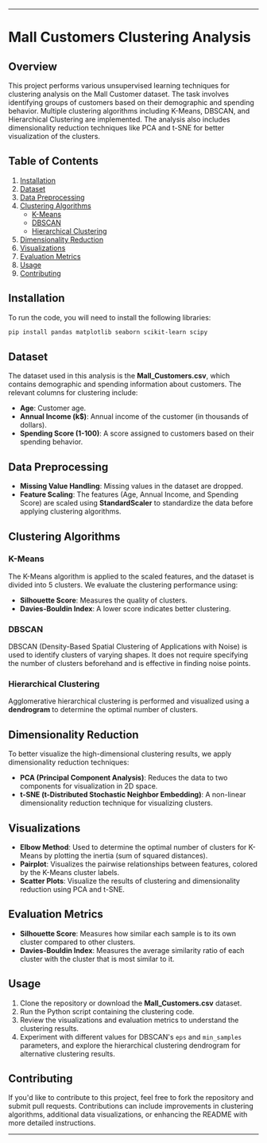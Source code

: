 
---

# Mall Customers Clustering Analysis

## Overview
This project performs various unsupervised learning techniques for clustering analysis on the Mall Customer dataset. The task involves identifying groups of customers based on their demographic and spending behavior. Multiple clustering algorithms including K-Means, DBSCAN, and Hierarchical Clustering are implemented. The analysis also includes dimensionality reduction techniques like PCA and t-SNE for better visualization of the clusters.

## Table of Contents
1. [Installation](#installation)
2. [Dataset](#dataset)
3. [Data Preprocessing](#data-preprocessing)
4. [Clustering Algorithms](#clustering-algorithms)
   - [K-Means](#k-means)
   - [DBSCAN](#dbscan)
   - [Hierarchical Clustering](#hierarchical-clustering)
5. [Dimensionality Reduction](#dimensionality-reduction)
6. [Visualizations](#visualizations)
7. [Evaluation Metrics](#evaluation-metrics)
8. [Usage](#usage)
9. [Contributing](#contributing)

## Installation

To run the code, you will need to install the following libraries:

```bash
pip install pandas matplotlib seaborn scikit-learn scipy
```

## Dataset

The dataset used in this analysis is the **Mall_Customers.csv**, which contains demographic and spending information about customers. The relevant columns for clustering include:

- **Age**: Customer age.
- **Annual Income (k$)**: Annual income of the customer (in thousands of dollars).
- **Spending Score (1-100)**: A score assigned to customers based on their spending behavior.

## Data Preprocessing

- **Missing Value Handling**: Missing values in the dataset are dropped.
- **Feature Scaling**: The features (Age, Annual Income, and Spending Score) are scaled using **StandardScaler** to standardize the data before applying clustering algorithms.

## Clustering Algorithms

### K-Means
The K-Means algorithm is applied to the scaled features, and the dataset is divided into 5 clusters. We evaluate the clustering performance using:

- **Silhouette Score**: Measures the quality of clusters.
- **Davies-Bouldin Index**: A lower score indicates better clustering.

### DBSCAN
DBSCAN (Density-Based Spatial Clustering of Applications with Noise) is used to identify clusters of varying shapes. It does not require specifying the number of clusters beforehand and is effective in finding noise points.

### Hierarchical Clustering
Agglomerative hierarchical clustering is performed and visualized using a **dendrogram** to determine the optimal number of clusters.

## Dimensionality Reduction

To better visualize the high-dimensional clustering results, we apply dimensionality reduction techniques:

- **PCA (Principal Component Analysis)**: Reduces the data to two components for visualization in 2D space.
- **t-SNE (t-Distributed Stochastic Neighbor Embedding)**: A non-linear dimensionality reduction technique for visualizing clusters.

## Visualizations

- **Elbow Method**: Used to determine the optimal number of clusters for K-Means by plotting the inertia (sum of squared distances).
- **Pairplot**: Visualizes the pairwise relationships between features, colored by the K-Means cluster labels.
- **Scatter Plots**: Visualize the results of clustering and dimensionality reduction using PCA and t-SNE.

## Evaluation Metrics

- **Silhouette Score**: Measures how similar each sample is to its own cluster compared to other clusters.
- **Davies-Bouldin Index**: Measures the average similarity ratio of each cluster with the cluster that is most similar to it.

## Usage

1. Clone the repository or download the **Mall_Customers.csv** dataset.
2. Run the Python script containing the clustering code.
3. Review the visualizations and evaluation metrics to understand the clustering results.
4. Experiment with different values for DBSCAN's `eps` and `min_samples` parameters, and explore the hierarchical clustering dendrogram for alternative clustering results.

## Contributing

If you'd like to contribute to this project, feel free to fork the repository and submit pull requests. Contributions can include improvements in clustering algorithms, additional data visualizations, or enhancing the README with more detailed instructions.

---

